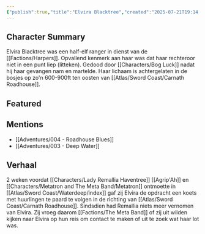 ```yaml
---
{"publish":true,"title":"Elvira Blacktree","created":"2025-07-21T19:14:15.037+02:00","modified":"2025-07-22T21:05:29.649+02:00","published":"2025-07-22T21:05:29.649+02:00","cssclasses":""}
---
```


## Character Summary
Elvira Blacktree was een half-elf ranger in dienst van de [[Factions/Harpers]]. Opvallend kenmerk aan haar was dat haar rechteroor niet in een punt liep (litteken). Gedood door [[Characters/Bog Luck]] nadat hij haar gevangen nam en martelde. Haar lichaam is achtergelaten in de bosjes op zo'n 600-900ft ten oosten van [[Atlas/Sword Coast/Carnath Roadhouse]].

## Featured

## Mentions
- [[Adventures/004 - Roadhouse Blues]]
- [[Adventures/003 - Deep Water]]

## Verhaal
2 weken voordat [[Characters/Lady Remallia Haventree]] [[Agrip'Ah]] en [[Characters/Metatron and The Meta Band/Metatron]] ontmoette in [[Atlas/Sword Coast/Waterdeep/index]] gaf zij Elvira de opdracht een koets met huurlingen te paard te volgen in de richting van [[Atlas/Sword Coast/Carnath Roadhouse]]. Sindsdien had Remallia niets meer vernomen van Elvira. Zij vroeg daarom [[Factions/The Meta Band]] of zij uit wilden kijken naar Elvira op hun reis om contact te maken of uit te zoek wat haar lot was.
